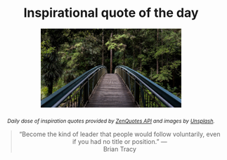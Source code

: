 
<div align="center">

# Inspirational quote of the day

<img src="./data/photo.jpeg" alt="Beautiful nature photo" width="320" height="180">

<sub><i>Daily dose of inspiration quotes provided by [ZenQuotes API](https://zenquotes.io/) and images by [Unsplash](https://unsplash.com/).</i></sub>


<blockquote>&ldquo;Become the kind of leader that people would follow voluntarily, even if you had no title or position.&rdquo; &mdash; <footer>Brian Tracy</footer></blockquote>

</div>
